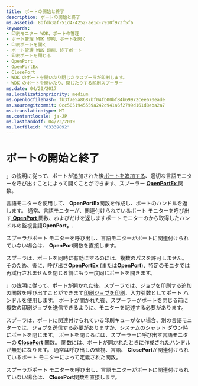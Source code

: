 ```yaml
---
title: ポートの開始と終了
description: ポートの開始と終了
ms.assetid: 8bfdb3af-51d4-4252-ae1c-7910f973f5f6
keywords:
- 印刷モニター WDK、ポートの管理
- ポート管理 WDK 印刷、ポートを開く
- 印刷ポートを開く
- ポート管理 WDK 印刷、終了ポート
- 印刷ポートを閉じる
- OpenPort
- OpenPortEx
- ClosePort
- WDK のポートを開いたり閉じたりスプーラが印刷します。
- WDK のポートを開いたり、閉じたりする印刷スプーラー
ms.date: 04/20/2017
ms.localizationpriority: medium
ms.openlocfilehash: fb3f7e5a8687bf04fb00bf84b69972cee670eade
ms.sourcegitcommit: 0cc5051945559a242d941a6f2799d161d8eba2a7
ms.translationtype: MT
ms.contentlocale: ja-JP
ms.lasthandoff: 04/23/2019
ms.locfileid: "63339892"
---
```

# <a name="opening-and-closing-a-port"></a>ポートの開始と終了





」の説明に従って、ポートが追加された後[ポートを追加する](adding-a-port.md)、適切な言語モニターを呼び出すことによって開くことができます、スプーラー [ **OpenPortEx** ](https://msdn.microsoft.com/library/windows/hardware/ff559596)関数。

言語モニターを使用して、 **OpenPortEx**関数を作成し、ポートのハンドルを返します。 通常、言語モニターが、関連付けられているポート モニターを呼び出す[ **OpenPort** ](https://msdn.microsoft.com/library/windows/hardware/ff559593)関数、およびだけを返しますポート モニターのから取得したハンドルの監視言語**OpenPort。**.

スプーラがポート モニターを呼び出し、言語モニターがポートに関連付けられていない場合は、 **OpenPort**関数を直接します。

スプーラは、ポートを同時に有効にするのには、複数のパスを許可しません。 そのため、後に、呼び出さ**OpenPortEx** (または**OpenPort**)、特定のモニタでは再試行されませんを閉じる前にもう一度同じポートを開きます。

」の説明に従って、ポートが開かれた後、スプーラでは、ジョブを印刷する追加の関数を呼び出すことができます[印刷ジョブを印刷](printing-a-print-job.md)、入力引数としてポート ハンドルを使用します。 ポートが開かれた後、スプーラーがポートを閉じる前に複数の印刷ジョブを送信できるように、モニターを記述する必要があります。

スプーラは、ポートに関連付けられている印刷キューがない場合、別の言語モニターでは、ジョブを送信する必要がありますか、システムのシャット ダウン時にポートを閉じます。 ポートを閉じるには、スプーラーに呼び出す言語モニターの[ **ClosePort** ](https://msdn.microsoft.com/library/windows/hardware/ff545975)関数。 関数には、ポートが開かれたときに作成されたハンドルが無効になります。 通常は呼び出しの監視、言語、 **ClosePort**が関連付けられているポート モニターによって定義された関数。

スプーラがポート モニターを呼び出し、言語モニターがポートに関連付けられていない場合は、 **ClosePort**関数を直接します。

 

 




